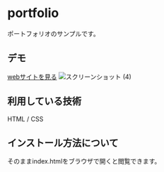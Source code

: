 portfolio
===

ポートフォリオのサンプルです。

## デモ
[webサイトを見る](https://jp-portfolio-techis2.herokuapp.com/)
![スクリーンショット (4)](https://user-images.githubusercontent.com/86148508/126163706-1b41a37b-c469-4bf2-a79c-64f33b53b060.png)

## 利用している技術
HTML / CSS

## インストール方法について
そのままindex.htmlをブラウザで開くと閲覧できます。
